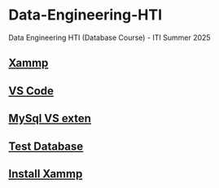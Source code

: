 # Data-Engineering-HTI
Data Engineering HTI (Database Course) - ITI Summer 2025 

[Xammp](https://www.apachefriends.org/)
--
[VS Code](https://code.visualstudio.com/)
--
[MySql VS exten](https://marketplace.visualstudio.com/items?itemName=formulahendry.vscode-mysql)
--
[Test Database](https://dev.mysql.com/doc/employee/en/employees-installation.html)
--
[Install Xammp](https://www.youtube.com/watch?v=YiUKIu_LQuY)
--
